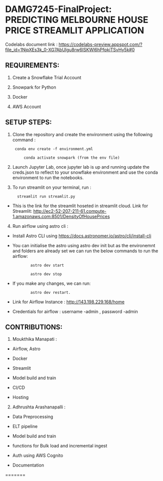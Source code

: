 # DAMG7245-FinalProject: PREDICTING MELBOURNE HOUSE PRICE STREAMLIT APPLICATION

Codelabs document link : https://codelabs-preview.appspot.com/?file_id=1NjpXEs3k_0-XG7AbUlgu8rw6ISKWl6hPfpkiTSvHy5k#0

## REQUIREMENTS:

1. Create a Snowflake Trial Account

2. Snowpark for Python

3. Docker

4. AWS Account


## SETUP STEPS:

1. Clone the repository and create the environment using the following command :

  		conda env create -f environment.yml
  
 	        conda activate snowpark (from the env file)

2. Launch Jupyter Lab, once jupyter lab is up and running update the creds.json to reflect to your snowflake environment and use the conda environment to run the notebooks.

3. To run streamlit on your terminal, run :

		 streamlit run streamlit.py

  - This is the link for the streamlit hoseted in streamlit cloud. Link for Streamlit: http://ec2-52-207-211-61.compute-1.amazonaws.com:8501/DensityOfHousePrices

4. Run airflow using astro cli :

  - Install Astro CLI using https://docs.astronomer.io/astro/cli/install-cli

  - You can initialise the astro using astro dev init but as the environemnt and folders are already set we can run the below commands to run the airflow:

                astro dev start

                astro dev stop

  - If you make any changes, we can run:

                astro dev restart.

  - Link for Airflow Instance : http://143.198.229.168/home

  - Credentials for airflow : username -admin , password -admin

## CONTRIBUTIONS:

1. Moukthika Manapati :

  - Airflow, Astro

  - Docker

  - Streamlit

  - Model build and train

  - CI/CD

  - Hosting

2. Adhrushta Arashanapalli :

  - Data Preprocessing

  - ELT pipeline

  - Model build and train

  - functions for Bulk load and incremental ingest

  - Auth using AWS Cognito

  - Documentation

=======

